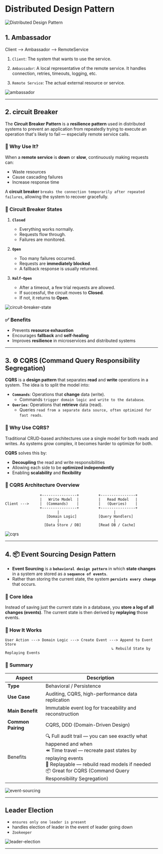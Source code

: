 # Distributed Design Pattern

![Distributed Design Pattern](./img/distributed-design-pattern/distributed-designpattern.png)

## 1. Ambassador

Client --> Ambassador --> RemoteService

1. `Client`: The system that wants to use the service.

2. `Ambassador`: A local representative of the remote service. It handles connection, retries, timeouts, logging, etc.

3. `Remote Service`: The actual external resource or service.

![ambassador](./img/distributed-design-pattern/ambassador.png)

---

## 2. circuit Breaker

The **Circuit Breaker Pattern** is a **resilience pattern** used in distributed systems to prevent an application from repeatedly trying to execute an operation that's likely to fail — especially remote service calls.

### 🧠 Why Use It?

When a **remote service** is **down** or **slow**, continuously making requests can:

- Waste resources
- Cause cascading failures
- Increase response time

A **circuit breaker** `breaks the connection temporarily after repeated failures`, allowing the system to recover gracefully.

### 🔄 Circuit Breaker States

1. **`Closed`**

   - Everything works normally.
   - Requests flow through.
   - Failures are monitored.

2. **`Open`**

   - Too many failures occurred.
   - Requests are **immediately blocked**.
   - A fallback response is usually returned.

3. **`Half-Open`**
   - After a timeout, a few trial requests are allowed.
   - If successful, the circuit moves to **Closed**.
   - If not, it returns to **Open**.

![circuit-breaker-state](./img/distributed-design-pattern/circuit-breaker.png)

### ✅ Benefits

- Prevents **resource exhaustion**
- Encourages **fallback** and **self-healing**
- Improves **resilience** in microservices and distributed systems

---

## 3. ⚙️ CQRS (Command Query Responsibility Segregation)

**CQRS** is a **design pattern** that separates **read** and **write** operations in a system. The idea is to split the model into:

- **`Commands`**: Operations that **change** data (write).
  - Commands `trigger domain logic and write to the database`.
- **`Queries`**: Operations that **retrieve** data (read).
  - Queries `read from a separate data source, often optimized for fast reads`.

### 🧠 Why Use CQRS?

Traditional CRUD-based architectures use a single model for both reads and writes. As systems grow complex, it becomes harder to optimize for both.

**CQRS** solves this by:

- **Decoupling** the read and write responsibilities
- Allowing each side to be **optimized independently**
- Enabling **scalability** and **flexibility**

### 🔄 CQRS Architecture Overview

```plaintext
                +----------------+         +----------------+
                |   Write Model  |         |   Read Model   |
Client --->     |  (Commands)    |         |   (Queries)    |
                +----------------+         +----------------+
                        |                         |
                   [Domain Logic]          [Query Handlers]
                        |                         |
                  [Data Store / DB]        [Read DB / Cache]

```

![cqrs](./img/distributed-design-pattern/cqrs.png)

---

## 4. 📦 Event Sourcing Design Pattern

- **Event Sourcing** is a **`behavioral design pattern`** in which **state changes** in a system are stored as a **`sequence of events`**.
- Rather than storing the current state, the system **`persists every change`** that occurs.

### 🧠 Core Idea

Instead of saving just the current state in a database, you **store a log of all changes (events)**. The current state is then derived by **replaying** those events.

### 🔄 How It Works

```plaintext
User Action ---> Domain Logic ---> Create Event ---> Append to Event Store
                                                 ↳ Rebuild State by Replaying Events
```

### 🏁 Summary

| Aspect             | Description                                                                                                                                                                                                                                             |
| ------------------ | ------------------------------------------------------------------------------------------------------------------------------------------------------------------------------------------------------------------------------------------------------- |
| **Type**           | Behavioral / Persistence                                                                                                                                                                                                                                |
| **Use Case**       | Auditing, CQRS, high-performance data replication                                                                                                                                                                                                       |
| **Main Benefit**   | Immutable event log for traceability and reconstruction                                                                                                                                                                                                 |
| **Common Pairing** | CQRS, DDD (Domain-Driven Design)                                                                                                                                                                                                                        |
| Benefits           | 🔍 Full audit trail — you can see exactly what happened and when <br/> ⏪ Time travel — recreate past states by replaying events <br/> 🔁 Replayable — rebuild read models if needed <br/> 📦 Great for CQRS (Command Query Responsibility Segregation) |

![event-sourcing](./img/distributed-design-pattern/event-sourcing1.png)

---

## Leader Election

- `ensures only one leader is present`
- handles election of leader in the event of leader going down
- `Zookeeper`

![leader-election](./img//distributed-design-pattern/leader-election.png)

---
